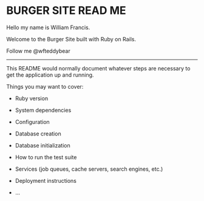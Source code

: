 # BURGER SITE READ ME

Hello my name is William Francis. 

Welcome to the Burger Site built with Ruby on Rails.

Follow me @wfteddybear

---
This README would normally document whatever steps are necessary to get the
application up and running.

Things you may want to cover:

* Ruby version

* System dependencies

* Configuration

* Database creation

* Database initialization

* How to run the test suite

* Services (job queues, cache servers, search engines, etc.)

* Deployment instructions

* ...
